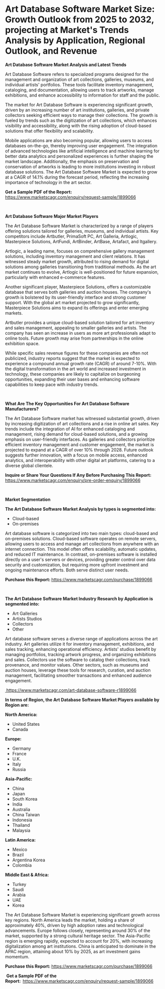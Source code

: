 <p><h1>Art Database Software Market Size: Growth Outlook from 2025 to 2032, projecting at Market's Trends Analysis by Application, Regional Outlook, and Revenue</h1></p><p><strong>Art Database Software Market Analysis and Latest Trends</strong></p>
<p><p>Art Database Software refers to specialized programs designed for the management and organization of art collections, galleries, museums, and individual artists' portfolios. These tools facilitate inventory management, cataloging, and documentation, allowing users to track artworks, manage exhibitions, and enhance accessibility to information for staff and the public.</p><p>The market for Art Database Software is experiencing significant growth, driven by an increasing number of art institutions, galleries, and private collectors seeking efficient ways to manage their collections. The growth is fueled by trends such as the digitization of art collections, which enhances visibility and accessibility, along with the rising adoption of cloud-based solutions that offer flexibility and scalability.</p><p>Mobile applications are also becoming popular, allowing users to access databases on-the-go, thereby improving user engagement. The integration of advanced technologies like artificial intelligence and machine learning for better data analytics and personalized experiences is further shaping the market landscape. Additionally, the emphasis on preservation and conservation of artworks is leading to more institutions investing in robust database solutions. The Art Database Software Market is expected to grow at a CAGR of 14.1% during the forecast period, reflecting the increasing importance of technology in the art sector.</p></p>
<p><strong>Get a Sample PDF of the Report:&nbsp;</strong> <a href="https://www.marketscagr.com/enquiry/request-sample/1899066?utm_campaign=3012&utm_medium=2&utm_source=Github&utm_content=ia&utm_term=19042025&utm_id=art-database-software">https://www.marketscagr.com/enquiry/request-sample/1899066</a></p>
<p>&nbsp;</p>
<p><strong>Art Database Software Major Market Players</strong></p>
<p><p>The Art Database Software Market is characterized by a range of players offering solutions tailored for galleries, museums, and individual artists. Key competitors include Artbutler, PrimaSoft PC, Art Galleria, Artlogic, Masterpiece Solutions, ArtFundi, ArtBinder, ArtBase, Artafact, and Itgallery. </p><p>Artlogic, a leading name, focuses on comprehensive gallery management solutions, including inventory management and client relations. It has witnessed steady market growth, attributed to rising demand for digital solutions among galleries transitioning from traditional methods. As the art market continues to evolve, Artlogic is well-positioned for future expansion, particularly with enhanced e-commerce features.</p><p>Another significant player, Masterpiece Solutions, offers a customizable database that serves both galleries and auction houses. The company's growth is bolstered by its user-friendly interface and strong customer support. With the global art market projected to grow significantly, Masterpiece Solutions aims to expand its offerings and enter emerging markets.</p><p>Artbutler provides a unique cloud-based solution tailored for art inventory and sales management, appealing to smaller galleries and artists. The company has seen an increase in users as more art professionals adapt to online tools. Future growth may arise from partnerships in the online exhibition space.</p><p>While specific sales revenue figures for these companies are often not publicized, industry reports suggest that the market is expected to experience a compound annual growth rate (CAGR) of around 7-10%. With the digital transformation in the art world and increased investment in technology, these companies are likely to capitalize on burgeoning opportunities, expanding their user bases and enhancing software capabilities to keep pace with industry trends.</p></p>
<p>&nbsp;</p>
<p><strong>What Are The Key Opportunities For Art Database Software Manufacturers?</strong></p>
<p><p>The Art Database Software market has witnessed substantial growth, driven by increasing digitization of art collections and a rise in online art sales. Key trends include the integration of AI for enhanced cataloging and management, rising demand for cloud-based solutions, and a growing emphasis on user-friendly interfaces. As galleries and collectors prioritize efficient inventory management and customer engagement, the market is projected to expand at a CAGR of over 10% through 2028. Future outlook suggests further innovation, with a focus on mobile access, enhanced analytics, and interoperability with other digital art platforms, catering to a diverse global clientele.</p></p>
<p><strong>Inquire or Share Your Questions If Any Before Purchasing This Report:</strong> <a href="https://www.marketscagr.com/enquiry/pre-order-enquiry/1899066?utm_campaign=3012&utm_medium=2&utm_source=Github&utm_content=ia&utm_term=19042025&utm_id=art-database-software">https://www.marketscagr.com/enquiry/pre-order-enquiry/1899066</a></p>
<p>&nbsp;</p>
<p><strong>Market Segmentation</strong></p>
<p><strong>The Art Database Software Market Analysis by types is segmented into:</strong></p>
<p><ul><li>Cloud-based</li><li>On-premises</li></ul></p>
<p><p>Art database software is categorized into two main types: cloud-based and on-premises solutions. Cloud-based software operates on remote servers, allowing users to access and manage art collections from anywhere with an internet connection. This model often offers scalability, automatic updates, and reduced IT maintenance. In contrast, on-premises software is installed directly on a user's servers or devices, providing greater control over data security and customization, but requiring more upfront investment and ongoing maintenance efforts. Both serve distinct user needs.</p></p>
<p><strong>Purchase this Report:&nbsp;</strong><a href="https://www.marketscagr.com/purchase/1899066?utm_campaign=3012&utm_medium=2&utm_source=Github&utm_content=ia&utm_term=19042025&utm_id=art-database-software">https://www.marketscagr.com/purchase/1899066</a></p>
<p>&nbsp;</p>
<p><strong>The Art Database Software Market Industry Research by Application is segmented into:</strong></p>
<p><ul><li>Art Galleries</li><li>Artists Studios</li><li>Collectors</li><li>Other</li></ul></p>
<p><p>Art database software serves a diverse range of applications across the art industry. Art galleries utilize it for inventory management, exhibitions, and sales tracking, enhancing operational efficiency. Artists' studios benefit by managing portfolios, tracking artwork progress, and organizing exhibitions and sales. Collectors use the software to catalog their collections, track provenance, and monitor values. Other sectors, such as museums and auction houses, leverage these tools for research, curation, and auction management, facilitating smoother transactions and enhanced audience engagement.</p></p>
<p><a href="https://www.marketscagr.com/art-database-software-r1899066?utm_campaign=3012&utm_medium=2&utm_source=Github&utm_content=ia&utm_term=19042025&utm_id=art-database-software">&nbsp;https://www.marketscagr.com/art-database-software-r1899066</a></p>
<p><strong>In terms of Region, the Art Database Software Market Players available by Region are:</strong></p>
<p>
    <p> <strong> North America: </strong>
        <ul>
            <li>United States</li>
            <li>Canada</li>
        </ul>
        </p> 
    <p> <strong> Europe: </strong>
        <ul>
            <li>Germany</li>
            <li>France</li>
            <li>U.K.</li>
            <li>Italy</li>
            <li>Russia</li>
        </ul>
        </p> 
    <p> <strong> Asia-Pacific: </strong>
        <ul>
            <li>China</li>
            <li>Japan</li>
            <li>South Korea</li>
            <li>India</li>
            <li>Australia</li>
            <li>China Taiwan</li>
            <li>Indonesia</li>
            <li>Thailand</li>
            <li>Malaysia</li>
        </ul>
        </p> 
    <p> <strong> Latin America: </strong>
        <ul>
            <li>Mexico</li>
            <li>Brazil</li>
            <li>Argentina Korea</li>
            <li>Colombia</li>
        </ul>
        </p> 
    <p> <strong> Middle East & Africa: </strong>
        <ul>
            <li>Turkey</li>
            <li>Saudi</li>
            <li>Arabia</li>
            <li>UAE</li>
            <li>Korea</li>
        </ul>
    </p>
    </p>
<p><p>The Art Database Software Market is experiencing significant growth across key regions. North America leads the market, holding a share of approximately 40%, driven by high adoption rates and technological advancements. Europe follows closely, representing around 30% of the market, supported by a strong cultural heritage sector. The Asia-Pacific region is emerging rapidly, expected to account for 20%, with increasing digitalization among art institutions. China is anticipated to dominate in the APAC region, attaining about 10% by 2025, as art investment gains momentum.</p></p>
<p><strong>Purchase this Report: </strong><a href="https://www.marketscagr.com/purchase/1899066?utm_campaign=3012&utm_medium=2&utm_source=Github&utm_content=ia&utm_term=19042025&utm_id=art-database-software">https://www.marketscagr.com/purchase/1899066</a></p>
<p>&nbsp;<strong>Get a Sample PDF of the Report:&nbsp;&nbsp;</strong><a href="https://www.marketscagr.com/enquiry/request-sample/1899066?utm_campaign=3012&utm_medium=2&utm_source=Github&utm_content=ia&utm_term=19042025&utm_id=art-database-software">https://www.marketscagr.com/enquiry/request-sample/1899066</a></p>
<p><strong></strong></p>
<p><p></p><p></p><p></p></p>